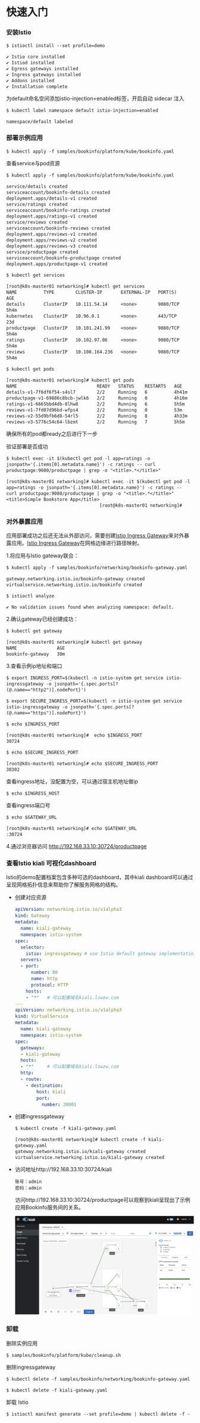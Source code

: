 # 快速入门

### 安装Istio

```shell
$ istioctl install --set profile=demo
```

```shell
✔ Istio core installed
✔ Istiod installed
✔ Egress gateways installed
✔ Ingress gateways installed
✔ Addons installed
✔ Installation complete
```

为default命名空间添加istio-injection=enabled标签，开启自动 sidecar 注入

```shell
$ kubectl label namespace default istio-injection=enabled
```

```shell
namespace/default labeled
```

### 部署示例应用

```shell
$ kubectl apply -f samples/bookinfo/platform/kube/bookinfo.yaml
```

查看service与pod资源

```shell
$ kubectl apply -f samples/bookinfo/platform/kube/bookinfo.yaml
```

```shell
service/details created
serviceaccount/bookinfo-details created
deployment.apps/details-v1 created
service/ratings created
serviceaccount/bookinfo-ratings created
deployment.apps/ratings-v1 created
service/reviews created
serviceaccount/bookinfo-reviews created
deployment.apps/reviews-v1 created
deployment.apps/reviews-v2 created
deployment.apps/reviews-v3 created
service/productpage created
serviceaccount/bookinfo-productpage created
deployment.apps/productpage-v1 created
```

```shell
$ kubectl get services
```

```shell
[root@k8s-master01 networking]# kubectl get services
NAME          TYPE        CLUSTER-IP       EXTERNAL-IP   PORT(S)    AGE
details       ClusterIP   10.111.54.14     <none>        9080/TCP   5h4m
kubernetes    ClusterIP   10.96.0.1        <none>        443/TCP    23d
productpage   ClusterIP   10.101.241.99    <none>        9080/TCP   5h4m
ratings       ClusterIP   10.102.97.86     <none>        9080/TCP   5h4m
reviews       ClusterIP   10.108.164.236   <none>        9080/TCP   5h4m
```

```shell
$ kubectl get pods
```

```shell
[root@k8s-master01 networking]# kubectl get pods
NAME                              READY   STATUS    RESTARTS   AGE
details-v1-7f6df6f54-s4sl7        2/2     Running   6          4h41m
productpage-v1-69886c8bcb-jwlk6   2/2     Running   0          4h16m
ratings-v1-6665bbd4db-8lhw8       2/2     Running   6          5h5m
reviews-v1-7fd87d96bd-wfps4       2/2     Running   0          53m
reviews-v2-55d9bfb6d8-54rl5       2/2     Running   8          4h33m
reviews-v3-5776c54c64-lbzmt       2/2     Running   7          5h5m
```

确保所有的pod都ready之后进行下一步

验证部署是否成功

```shell
$ kubectl exec -it $(kubectl get pod -l app=ratings -o jsonpath='{.items[0].metadata.name}') -c ratings -- curl productpage:9080/productpage | grep -o "<title>.*</title>"
```

```shell
[root@k8s-master01 networking]# kubectl exec -it $(kubectl get pod -l app=ratings -o jsonpath='{.items[0].metadata.name}') -c ratings -- curl productpage:9080/productpage | grep -o "<title>.*</title>"
<title>Simple Bookstore App</title>
                                   [root@k8s-master01 networking]# 
```

### 对外暴露应用

应用部署成功之后还无法从外部访问，需要创建[Istio Ingress Gateway](https://links.jianshu.com/go?to=https%3A%2F%2Fistio.io%2Fdocs%2Fconcepts%2Ftraffic-management%2F%23gateways)来对外暴露应用。[Istio Ingress Gateway](https://links.jianshu.com/go?to=https%3A%2F%2Fistio.io%2Fdocs%2Fconcepts%2Ftraffic-management%2F%23gateways)在网格边缘进行路径映射。

1.将应用与Istio gateway联合：

```shell
$ kubectl apply -f samples/bookinfo/networking/bookinfo-gateway.yaml
```

```shell
gateway.networking.istio.io/bookinfo-gateway created
virtualservice.networking.istio.io/bookinfo created
```

```shell
$ istioctl analyze
```

```shell
✔ No validation issues found when analyzing namespace: default.
```



2.确认gateway已经创建成功：

```shell
$ kubectl get gateway
```

```shell
[root@k8s-master01 networking]# kubectl get gateway
NAME               AGE
bookinfo-gateway   30m
```

3.查看示例ip地址和端口

```shell
$ export INGRESS_PORT=$(kubectl -n istio-system get service istio-ingressgateway -o jsonpath='{.spec.ports[?(@.name=="http2")].nodePort}')
```

```shell
$ export SECURE_INGRESS_PORT=$(kubectl -n istio-system get service istio-ingressgateway -o jsonpath='{.spec.ports[?(@.name=="https")].nodePort}')
```

```shell
$ echo $INGRESS_PORT
```

```shell
[root@k8s-master01 networking]#  echo $INGRESS_PORT
30724
```

```shell
$ echo $SECURE_INGRESS_PORT
```

```shell
[root@k8s-master01 networking]# echo $SECURE_INGRESS_PORT
30302
```

查看ingress地址，没配置为空，可以通过宿主机地址做ip

```shell
$ echo $INGRESS_HOST
```

查看ingress端口号

```shell
$ echo $GATEWAY_URL
```

```shell
[root@k8s-master01 networking]# echo $GATEWAY_URL
:30724
```

4.通过浏览器访问 http://192.168.33.10:30724/productpage



### 查看Istio kiali 可视化dashboard

Istio的demo配置档案包含多种可选的dashboard，其中kiali dashboard可以通过呈现网格拓扑信息来帮助你了解服务网格的结构。

- 创建对应资源

  ```yaml
  apiVersion: networking.istio.io/v1alpha3
  kind: Gateway
  metadata:
    name: kiali-gateway
    namespace: istio-system
  spec:
    selector:
      istio: ingressgateway # use Istio default gateway implementation
    servers:
    - port:
        number: 80
        name: http
        protocol: HTTP
      hosts:
      - "*"   # 可以配置域名kiali.lswzw.com
  ---
  apiVersion: networking.istio.io/v1alpha3
  kind: VirtualService
  metadata:
    name: kiali-gateway
    namespace: istio-system 
  spec:
    gateways:
    - kiali-gateway
    hosts:
    - "*"     # 可以配置域名kiali.lswzw.com
    http:
    - route:
      - destination:
          host: kiali
          port:
            number: 20001
  ```

- 创建ingressgateway

  ```shell
  $ kubectl create -f kiali-gateway.yaml 
  ```

  ```shell
  [root@k8s-master01 networking]# kubectl create -f kiali-gateway.yaml 
  gateway.networking.istio.io/kiali-gateway created
  virtualservice.networking.istio.io/kiali-gateway created
  ```

- 访问地址http://192.168.33.10:30724/kiali

  ```shell
  账号：admin
  密码：admin
  ```

  访问http://192.168.33.10:30724/productpage可以观察到kiali呈现出了示例应用Bookinfo服务间的关系。

  ![img](./images/4269060-aef005e9656c2baa.png)





### 卸载

删除实例应用

```shell
$ samples/bookinfo/platform/kube/cleanup.sh
```



删除ingressgateway

```shell
$ kubectl delete -f samples/bookinfo/networking/bookinfo-gateway.yaml
```

```shell
$ kubectl delete -f kiali-gateway.yaml 
```



卸载 Istio

```shell
$ istioctl manifest generate --set profile=demo | kubectl delete -f -
```























